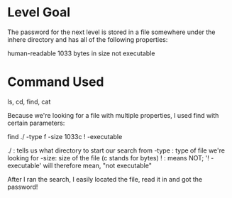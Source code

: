 # Level Goal
The password for the next level is stored in a file somewhere under the inhere directory and has all of the following properties:

human-readable
1033 bytes in size
not executable

# Command Used
ls, cd, find, cat

Because we're looking for a file with multiple properties, I used find with certain parameters:

find ./ -type f -size 1033c ! -executable

./ : tells us what directory to start our search from
-type : type of file we're looking for
-size: size of the file (c stands for bytes)
! : means NOT; '! -executable' will therefore mean, "not executable"

After I ran the search, I easily located the file, read it in and got the password!
